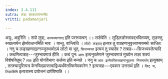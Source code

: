 ```yaml
---
index: 3.4.111
sutra: लङः शाकटायनस्यैव
vritti: padamanjari

---
```

अयुः, अवुरिति । शपो लुक्, `उस्यपदान्तात्` इति पररूपत्वम् ।।
लङेवेति । लुड्लिङोस्तावद्भवितव्यम्, लृङस्तु स्यप्रत्ययेन झेर्व्यवधानमिति भावः । यान्तु, वान्त्विति । `लोटो लङ्वत्` इत्यत्र तु वाग्रहणानुवृत्त्याप्ययमर्थः साधितः । ननु च लङ्ग्रहणाद्यत्नज्जुस्भावोऽयं लोटो मा भूत्, `सिजभ्यस्त` इत्ययं तु स्यादेव ? तत्राह---सिजभ्यस्तेत्यादि । कथमित्यत्राह---जुस्भावमात्रं हीति । कथं पुनः `आतः` इत्यनुवर्तमाने जुस्भावमात्रं मुख्येन लङा शक्यं विशेषयितुम् ? `लङः` इति योगविभागः कर्तव्य इति मन्यते । ननु च `आत इत्येतत्सिज्ग्रहणानुवृत्त्या नियमार्थम्` इत्युक्तम् , ततश्चायुरित्यत्र केनचिदप्राप्तत्वाद्विध्यर्थमेतत्किमेवकारेण ? इत्यत्राह---एवकार उत्तरार्थ इति । `लिट् च`, `लिङाशिषि` इत्यत्रास्य प्रयोजनं दर्शयिष्यति ।। 